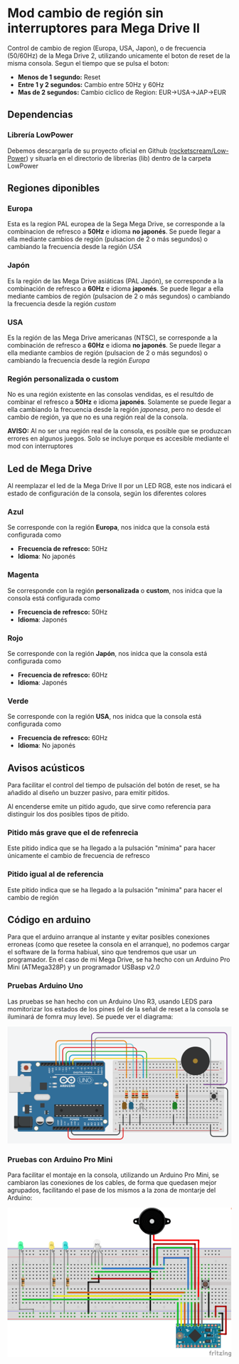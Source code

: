 # Mod cambio de región sin interruptores para Mega Drive II
Control de cambio de region (Europa, USA, Japon), o de frecuencia (50/60Hz) de la Mega Drive 2, utilizando unicamente el boton de reset de la misma consola. Segun el tiempo que se pulsa el boton:
  - **Menos de 1 segundo:** Reset
  - **Entre 1 y 2 segundos:** Cambio entre 50Hz y 60Hz
  - **Mas de 2 segundos:** Cambio ciclico de Region: EUR->USA->JAP->EUR

## Dependencias

### Librería LowPower
Debemos descargarla de su proyecto oficial en Github ([rocketscream/Low-Power](https://github.com/rocketscream/Low-Power)) y situarla en el directorio de librerías (lib) dentro de la carpeta LowPower

## Regiones diponibles

### Europa
Esta es la region PAL europea de la Sega Mega Drive, se corresponde a la combinacion de refresco a **50Hz** e idioma **no japonés**. Se puede llegar a ella mediante cambios de región (pulsacion de 2 o más segundos) o cambiando la frecuencia desde la región _USA_

### Japón
Es la región de las Mega Drive asiáticas (PAL Japón), se corresponde a la combinación de refresco a **60Hz** e idioma **japonés**. Se puede llegar a ella mediante cambios de región (pulsacion de 2 o más segundos) o cambiando la frecuencia desde la región _custom_

### USA
Es la región de las Mega Drive americanas (NTSC), se corresponde a la combinación de refresco a **60Hz** e idioma **no japonés**. Se puede llegar a ella mediante cambios de región (pulsacion de 2 o más segundos) o cambiando la frecuencia desde la región _Europa_

### Región personalizada o custom
No es una región existente en las consolas vendidas, es el resultdo de combinar el refresco a **50Hz** e idioma **japonés**. Solamente se puede llegar a ella cambiando la frecuencia desde la región _japonesa_, pero no desde el cambio de región, ya que no es una región real de la consola. 

**AVISO:** Al no ser una región real de la consola, es posible que se produzcan errores en algunos juegos. Solo se incluye porque es accesible mediante el mod con interruptores

## Led de Mega Drive
Al reemplazar el led de la Mega Drive II por un LED RGB, este nos indicará el estado de configuración de la consola, según los diferentes colores

### Azul
Se corresponde con la región **Europa**, nos inidca que la consola está configurada como
  - **Frecuencia de refresco:** 50Hz
  - **Idioma**: No japonés

### Magenta
Se corresponde con la región **personalizada** o **custom**, nos inidca que la consola está configurada como
  - **Frecuencia de refresco:** 50Hz
  - **Idioma**: Japonés

### Rojo
Se corresponde con la región **Japón**, nos inidca que la consola está configurada como
  - **Frecuencia de refresco:** 60Hz
  - **Idioma**: Japonés

### Verde
Se corresponde con la región **USA**, nos inidca que la consola está configurada como
  - **Frecuencia de refresco:** 60Hz
  - **Idioma**: No japonés
  
## Avisos acústicos
Para facilitar el control del tiempo de pulsación del botón de reset, se ha añadido al diseño un buzzer pasivo, para emitir pitidos.

Al encenderse emite un pitido agudo, que sirve como referencia para distinguir los dos posibles tipos de pitido.

### Pitido más grave que el de refenrecia
Este pitido indica que se ha llegado a la pulsación "mínima" para hacer únicamente el cambio de frecuencia de refresco

### Pitido igual al de referencia
Este pitido indica que se ha llegado a la pulsación "mínima" para hacer el cambio de región

## Código en arduino
Para que el arduino arranque al instante y evitar posibles conexiones erroneas (como que resetee la consola en el arranque), no podemos cargar el software de la forma habiual, sino que tendremos que usar un programador. En el caso de mi Mega Drive, se ha hecho con un Arduino Pro Mini (ATMega328P) y un programador USBasp v2.0

### Pruebas Arduino Uno
Las pruebas se han hecho con un Arduino Uno R3, usando LEDS para momitorizar los estados de los pines (el de la señal de reset a la consola se iluminará de fomra muy leve). Se puede ver el diagrama:

![Montaje Arduino Uno](./doc/images/circuito_breadboard.png)

### Pruebas con Arduino Pro Mini
Para facilitar el montaje en la consola, utilizando un Arduino Pro Mini, se cambiaron las conexiones de los cables, de forma que quedasen mejor agrupados, facilitando el pase de los mismos a la zona de montarje del Arduino:

![Montaje Arduino Pro Mini](./doc/images/circuito_breadboard_pro_mini.png)
